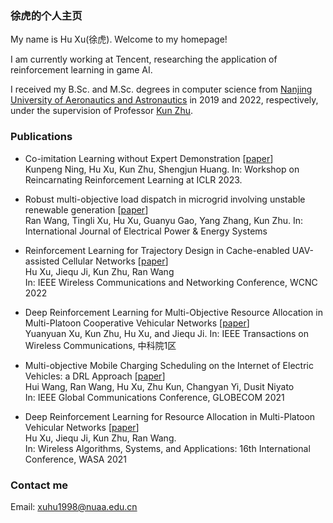 ### 徐虎的个人主页

My name is Hu Xu(徐虎). Welcome to my homepage!

I am currently working at Tencent, researching the application of reinforcement learning in game AI.

I received my B.Sc. and M.Sc. degrees in computer science from [Nanjing University of Aeronautics and Astronautics](https://www.nuaa.edu.cn/) in 2019 and 2022, respectively, under the supervision of Professor [Kun Zhu](http://inet-nuaa.cn/kunzhu/).

### Publications
* Co-imitation Learning without Expert Demonstration [[paper](https://arxiv.org/abs/2103.14823v1)]<br>
Kunpeng Ning, Hu Xu, Kun Zhu, Shengjun Huang.
In: Workshop on Reincarnating Reinforcement Learning at ICLR 2023.

* Robust multi-objective load dispatch in microgrid involving unstable renewable generation [[paper](https://www.sciencedirect.com/science/article/abs/pii/S0142061523000480)]<br>
Ran Wang, Tingli Xu, Hu Xu, Guanyu Gao, Yang Zhang, Kun Zhu.
In: International Journal of Electrical Power & Energy Systems

* Reinforcement Learning for Trajectory Design in Cache-enabled UAV-assisted Cellular Networks [[paper](https://ieeexplore.ieee.org/abstract/document/9771712)]<br>
Hu Xu, Jiequ Ji, Kun Zhu, Ran Wang<br>
In: IEEE Wireless Communications and Networking Conference, WCNC 2022<br>

* Deep Reinforcement Learning for Multi-Objective Resource Allocation in Multi-Platoon Cooperative Vehicular Networks [[paper]()]<br>
Yuanyuan Xu, Kun Zhu, Hu Xu, and Jiequ Ji.
In: IEEE Transactions on Wireless Communications, 中科院1区

* Multi-objective Mobile Charging Scheduling on the Internet of Electric Vehicles: a DRL Approach [[paper](https://ieeexplore.ieee.org/document/9685354)]<br>
Hui Wang, Ran Wang, Hu Xu, Zhu Kun, Changyan Yi, Dusit Niyato<br>
In: IEEE Global Communications Conference, GLOBECOM 2021

* Deep Reinforcement Learning for Resource Allocation in Multi-Platoon Vehicular Networks [[paper](https://link.springer.com/chapter/10.1007%2F978-3-030-86130-8_32)]<br>
Hu Xu, Jiequ Ji, Kun Zhu, Ran Wang.<br>
In: Wireless Algorithms, Systems, and Applications: 16th International Conference, WASA 2021

### Contact me

Email: xuhu1998@nuaa.edu.cn
